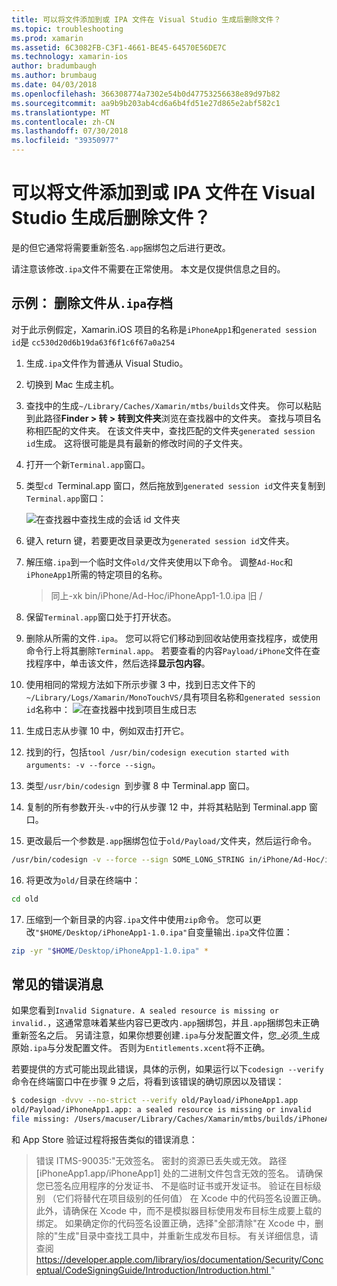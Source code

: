 ```yaml
---
title: 可以将文件添加到或 IPA 文件在 Visual Studio 生成后删除文件？
ms.topic: troubleshooting
ms.prod: xamarin
ms.assetid: 6C3082FB-C3F1-4661-BE45-64570E56DE7C
ms.technology: xamarin-ios
author: bradumbaugh
ms.author: brumbaug
ms.date: 04/03/2018
ms.openlocfilehash: 366308774a7302e54b0d47753256638e89d97b82
ms.sourcegitcommit: aa9b9b203ab4cd6a6b4fd51e27d865e2abf582c1
ms.translationtype: MT
ms.contentlocale: zh-CN
ms.lasthandoff: 07/30/2018
ms.locfileid: "39350977"
---
```

# <a name="can-i-add-files-to-or-remove-files-from-an-ipa-file-after-building-it-in-visual-studio"></a>可以将文件添加到或 IPA 文件在 Visual Studio 生成后删除文件？

是的但它通常将需要重新签名`.app`捆绑包之后进行更改。

请注意该修改`.ipa`文件不需要在正常使用。 本文是仅提供信息之目的。

## <a name="example-removing-a-file-from-a-ipa-archive"></a>示例： 删除文件从`.ipa`存档

对于此示例假定，Xamarin.iOS 项目的名称是`iPhoneApp1`和`generated session id`是 `cc530d20d6b19da63f6f1c6f67a0a254`

1.  生成`.ipa`文件作为普通从 Visual Studio。

2.  切换到 Mac 生成主机。

3.  查找中的生成`~/Library/Caches/Xamarin/mtbs/builds`文件夹。 你可以粘贴到此路径**Finder > 转 > 转到文件夹**浏览在查找器中的文件夹。 查找与项目名称相匹配的文件夹。 在该文件夹中，查找匹配的文件夹`generated session id`生成。 这将很可能是具有最新的修改时间的子文件夹。

4.  打开一个新`Terminal.app`窗口。

5.  类型`cd `Terminal.app 窗口，然后拖放到`generated session id`文件夹复制到`Terminal.app`窗口：

    ![](modify-ipa-images/session-id-folder.png "在查找器中查找生成的会话 id 文件夹")

6.  键入 return 键，若要更改目录更改为`generated session id`文件夹。

7.  解压缩`.ipa`到一个临时文件`old/`文件夹使用以下命令。 调整`Ad-Hoc`和`iPhoneApp1`所需的特定项目的名称。

    > 同上-xk bin/iPhone/Ad-Hoc/iPhoneApp1-1.0.ipa 旧 /

8.  保留`Terminal.app`窗口处于打开状态。

9.  删除从所需的文件`.ipa`。 您可以将它们移动到回收站使用查找程序，或使用命令行上将其删除`Terminal.app`。 若要查看的内容`Payload/iPhone`文件在查找程序中，单击该文件，然后选择**显示包内容**。

10.  使用相同的常规方法如下所示步骤 3 中，找到日志文件下的`~/Library/Logs/Xamarin/MonoTouchVS/`具有项目名称和`generated session id`名称中： ![](modify-ipa-images/build-log.png "在查找器中找到项目生成日志")

11.  生成日志从步骤 10 中，例如双击打开它。

12.  找到的行，包括`tool /usr/bin/codesign execution started with arguments: -v --force --sign`。

13.  类型`/usr/bin/codesign `到步骤 8 中 Terminal.app 窗口。

14.  复制的所有参数开头`-v`中的行从步骤 12 中，并将其粘贴到 Terminal.app 窗口。

15.  更改最后一个参数是`.app`捆绑包位于`old/Payload/`文件夹，然后运行命令。

```bash
/usr/bin/codesign -v --force --sign SOME_LONG_STRING in/iPhone/Ad-Hoc/iPhoneApp1.app/ResourceRules.plist --entitlements obj/iPhone/Ad-Hoc/Entitlements.xcent old/Payload/iPhoneApp1.app
```

16.  将更改为`old/`目录在终端中：

```bash
cd old
```

17.  压缩到一个新目录的内容`.ipa`文件中使用`zip`命令。 您可以更改`"$HOME/Desktop/iPhoneApp1-1.0.ipa"`自变量输出`.ipa`文件位置：

```bash
zip -yr "$HOME/Desktop/iPhoneApp1-1.0.ipa" *
```

## <a name="common-error-messages"></a>常见的错误消息

如果您看到`Invalid Signature. A sealed resource is missing or invalid.`，这通常意味着某些内容已更改内`.app`捆绑包，并且`.app`捆绑包未正确重新签名之后。 另请注意，如果你想要创建`.ipa`与分发配置文件，您_必须_生成原始`.ipa`与分发配置文件。 否则为`Entitlements.xcent`将不正确。

若要提供的方式可能出现此错误，具体的示例，如果运行以下`codesign --verify`命令在终端窗口中在步骤 9 之后，将看到该错误的确切原因以及错误：

```bash
$ codesign -dvvv --no-strict --verify old/Payload/iPhoneApp1.app
old/Payload/iPhoneApp1.app: a sealed resource is missing or invalid
file missing: /Users/macuser/Library/Caches/Xamarin/mtbs/builds/iPhoneApp1/cc530d20d6b19da63f6f1c6f67a0a254/old/Payload/iPhoneApp1.app/MyFile.png
```

和 App Store 验证过程将报告类似的错误消息：

> 错误 ITMS-90035:"无效签名。 密封的资源已丢失或无效。 路径 [iPhoneApp1.app/iPhoneApp1] 处的二进制文件包含无效的签名。 请确保您已签名应用程序的分发证书、 不是临时证书或开发证书。 验证在目标级别 （它们将替代在项目级别的任何值） 在 Xcode 中的代码签名设置正确。 此外，请确保在 Xcode 中，而不是模拟器目标使用发布目标生成要上载的绑定。 如果确定你的代码签名设置正确，选择"全部清除"在 Xcode 中，删除的"生成"目录中查找工具中，并重新生成发布目标。 有关详细信息，请查阅[ https://developer.apple.com/library/ios/documentation/Security/Conceptual/CodeSigningGuide/Introduction/Introduction.html ](https://developer.apple.com/library/ios/documentation/Security/Conceptual/CodeSigningGuide/Introduction/Introduction.html)"
